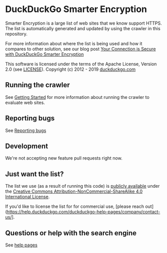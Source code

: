 # DuckDuckGo Smarter Encryption 

Smarter Encryption is a large list of web sites that we know support HTTPS.  The list is automatically generated and updated
by using the crawler in this repository.

For more information about where the list is being used and how it compares to other solution, see our blog post [Your Connection is Secure with DuckDuckGo Smarter Encryption](https://spreadprivacy.com/p/0a85cdd9-9ccf-487e-bb6a-659b77592aa6/)

This software is licensed under the terms of the Apache License, Version 2.0 (see [LICENSE](LICENSE)). Copyright (c) 2012 - 2019 [duckduckgo.com](https://duckduckgo.com)

## Running the crawler

See [Getting Started](CONTRIBUTING.md#getting-started) for more information about running the crawler to evaluate
web sites.

## Reporting bugs

See [Reporting bugs](CONTRIBUTING.md#reporting-bugs)

## Development

We're not accepting new feature pull requests right now.

## Just want the list?

The list we use (as a result of running this code) is [publicly available](http://staticcdn.duckduckgo.com/https/smarter_encryption_latest.txt.gz) under the [Creative Commons Attribution-NonCommercial-ShareAlike 4.0 International License](https://creativecommons.org/licenses/by-nc-sa/4.0/).

If you'd like to license the list for for commercial use, [please reach out](https://help.duckduckgo.com/duckduckgo-help-pages/company/contact-us/].

## Questions or help with the search engine
See [help pages](https://duck.co/help)
